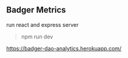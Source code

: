 ## Badger Metrics

run react and express server

> npm run dev

https://badger-dao-analytics.herokuapp.com/

